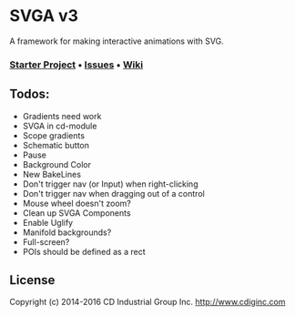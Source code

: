 # SVGA v3

A framework for making interactive animations with SVG.

### [Starter Project](https://github.com/cdig/svg-activity-starter) • [Issues](https://github.com/cdig/svga/issues) • [Wiki](https://github.com/cdig/svga/wiki)

## Todos:

* Gradients need work
* SVGA in cd-module
* Scope gradients
* Schematic button
* Pause
* Background Color
* New BakeLines
* Don't trigger nav (or Input) when right-clicking
* Don't trigger nav when dragging out of a control
* Mouse wheel doesn't zoom?
* Clean up SVGA Components
* Enable Uglify
* Manifold backgrounds?
* Full-screen?
* POIs should be defined as a rect

## License
Copyright (c) 2014-2016 CD Industrial Group Inc. http://www.cdiginc.com
